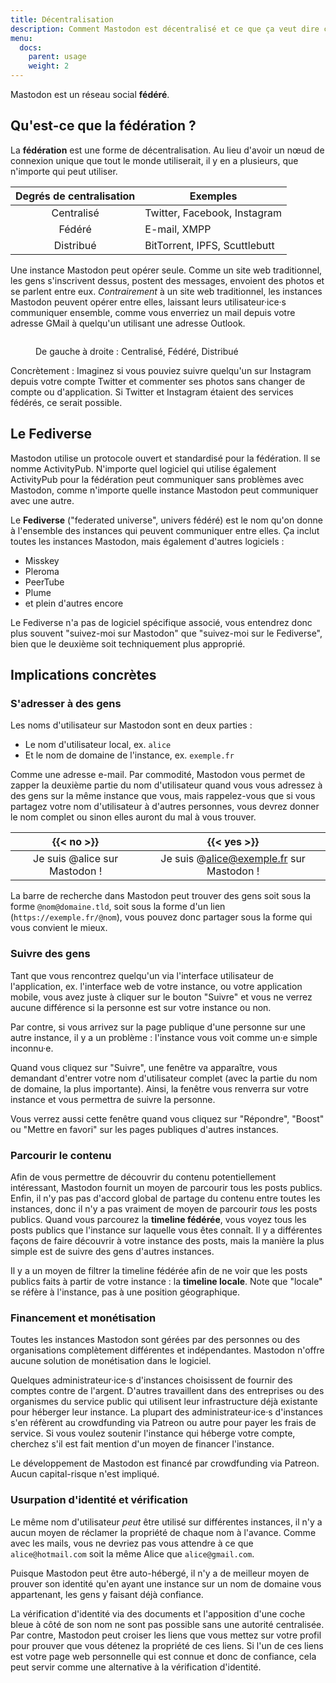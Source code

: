 ```yaml
---
title: Décentralisation
description: Comment Mastodon est décentralisé et ce que ça veut dire concrètement
menu:
  docs:
    parent: usage
    weight: 2
---
```


Mastodon est un réseau social **fédéré**.

## Qu'est-ce que la fédération ?

La **fédération** est une forme de décentralisation. Au lieu d'avoir un nœud de connexion unique que tout le monde utiliserait, il y en a plusieurs, que n'importe qui peut utiliser.

|Degrés de centralisation|Exemples|
|:---------------------:|--------|
|Centralisé|Twitter, Facebook, Instagram|
|Fédéré|E-mail, XMPP|
|Distribué|BitTorrent, IPFS, Scuttlebutt|

Une instance Mastodon peut opérer seule. Comme un site web traditionnel, les gens s'inscrivent dessus, postent des messages, envoient des photos et se parlent entre eux. *Contrairement* à un site web traditionnel, les instances Mastodon peuvent opérer entre elles, laissant leurs utilisateur·ice·s communiquer ensemble, comme vous enverriez un mail depuis votre adresse GMail à quelqu'un utilisant une adresse Outlook.

<figure>
  <img src="/decentralization.png" alt="" style="margin: 0; box-shadow: none">
  <figcaption><p>De gauche à droite : Centralisé, Fédéré, Distribué</p></figcaption>
</figure>

Concrètement : Imaginez si vous pouviez suivre quelqu'un sur Instagram depuis votre compte Twitter et commenter ses photos sans changer de compte ou d'application. Si Twitter et Instagram étaient des services fédérés, ce serait possible.

## Le Fediverse

Mastodon utilise un protocole ouvert et standardisé pour la fédération. Il se nomme ActivityPub. N'importe quel logiciel qui utilise également ActivityPub pour la fédération peut communiquer sans problèmes avec Mastodon, comme n'importe quelle instance Mastodon peut communiquer avec une autre.

Le **Fediverse** ("federated universe", univers fédéré) est le nom qu'on donne à l'ensemble des instances qui peuvent communiquer entre elles. Ça inclut toutes les instances Mastodon, mais également d'autres logiciels :

- Misskey
- Pleroma
- PeerTube
- Plume
- et plein d'autres encore

Le Fediverse n'a pas de logiciel spécifique associé, vous entendrez donc plus souvent "suivez-moi sur Mastodon" que "suivez-moi sur le Fediverse", bien que le deuxième soit techniquement plus approprié.

## Implications concrètes
### S'adresser à des gens

Les noms d'utilisateur sur Mastodon sont en deux parties :

- Le nom d'utilisateur local, ex. `alice`
- Et le nom de domaine de l'instance, ex. `exemple.fr`

Comme une adresse e-mail. Par commodité, Mastodon vous permet de zapper la deuxième partie du nom d'utilisateur quand vous vous adressez à des gens sur la même instance que vous, mais rappelez-vous que si vous partagez votre nom d'utilisateur à d'autres personnes, vous devrez donner le nom complet ou sinon elles auront du mal à vous trouver.

|{{< no >}}|{{< yes >}}|
|:--------:|:---------:|
|Je suis @alice sur Mastodon !|Je suis @alice@exemple.fr sur Mastodon !|

La barre de recherche dans Mastodon peut trouver des gens soit sous la forme `@nom@domaine.tld`, soit sous la forme d'un lien (`https://exemple.fr/@nom`), vous pouvez donc partager sous la forme qui vous convient le mieux.

### Suivre des gens

Tant que vous rencontrez quelqu'un via l'interface utilisateur de l'application, ex. l'interface web de votre instance, ou votre application mobile, vous avez juste à cliquer sur le bouton "Suivre" et vous ne verrez aucune différence si la personne est sur votre instance ou non.

Par contre, si vous arrivez sur la page publique d'une personne sur une autre instance, il y a un problème : l'instance vous voit comme un·e simple inconnu·e.

Quand vous cliquez sur "Suivre", une fenêtre va apparaître, vous demandant d'entrer votre nom d'utilisateur complet (avec la partie du nom de domaine, la plus importante). Ainsi, la fenêtre vous renverra sur votre instance et vous permettra de suivre la personne.

Vous verrez aussi cette fenêtre quand vous cliquez sur "Répondre", "Boost" ou "Mettre en favori" sur les pages publiques d'autres instances.

### Parcourir le contenu

Afin de vous permettre de découvrir du contenu potentiellement intéressant, Mastodon fournit un moyen de parcourir tous les posts publics. Enfin, il n'y pas pas d'accord global de partage du contenu entre toutes les instances, donc il n'y a pas vraiment de moyen de parcourir *tous* les posts publics. Quand vous parcourez la **timeline fédérée**, vous voyez tous les posts publics que l'instance sur laquelle vous êtes connaît. Il y a différentes façons de faire découvrir à votre instance des posts, mais la manière la plus simple est de suivre des gens d'autres instances.

Il y a un moyen de filtrer la timeline fédérée afin de ne voir que les posts publics faits à partir de votre instance : la **timeline locale**. Note que "locale" se réfère à l'instance, pas à une position géographique.

### Financement et monétisation

Toutes les instances Mastodon sont gérées par des personnes ou des organisations complètement différentes et indépendantes. Mastodon n'offre aucune solution de monétisation dans le logiciel.

Quelques administrateur·ice·s d'instances choisissent de fournir des comptes contre de l'argent. D'autres travaillent dans des entreprises ou des organismes du service public qui utilisent leur infrastructure déjà existante pour héberger leur instance. La plupart des administrateur·ice·s d'instances s'en réfèrent au crowdfunding via Patreon ou autre pour payer les frais de service. Si vous voulez soutenir l'instance qui héberge votre compte, cherchez s'il est fait mention d'un moyen de financer l'instance.

Le développement de Mastodon est financé par crowdfunding via Patreon. Aucun capital-risque n'est impliqué.

### Usurpation d'identité et vérification

Le même nom d'utilisateur *peut* être utilisé sur différentes instances, il n'y a aucun moyen de réclamer la propriété de chaque nom à l'avance. Comme avec les mails, vous ne devriez pas vous attendre à ce que `alice@hotmail.com` soit la même Alice que `alice@gmail.com`.

Puisque Mastodon peut être auto-hébergé, il n'y a de meilleur moyen de prouver son identité qu'en ayant une instance sur un nom de domaine vous appartenant, les gens y faisant déjà confiance.

La vérification d'identité via des documents et l'apposition d'une coche bleue à côté de son nom ne sont pas possible sans une autorité centralisée. Par contre, Mastodon peut croiser les liens que vous mettez sur votre profil pour prouver que vous détenez la propriété de ces liens. Si l'un de ces liens est votre page web personnelle qui est connue et donc de confiance, cela peut servir comme une alternative à la vérification d'identité.
